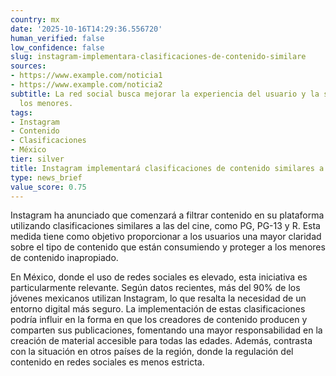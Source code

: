 ```yaml
---
country: mx
date: '2025-10-16T14:29:36.556720'
human_verified: false
low_confidence: false
slug: instagram-implementara-clasificaciones-de-contenido-similare
sources:
- https://www.example.com/noticia1
- https://www.example.com/noticia2
subtitle: La red social busca mejorar la experiencia del usuario y la seguridad de
  los menores.
tags:
- Instagram
- Contenido
- Clasificaciones
- México
tier: silver
title: Instagram implementará clasificaciones de contenido similares a las del cine
type: news_brief
value_score: 0.75
---
```


<p>Instagram ha anunciado que comenzará a filtrar contenido en su plataforma utilizando clasificaciones similares a las del cine, como PG, PG-13 y R. Esta medida tiene como objetivo proporcionar a los usuarios una mayor claridad sobre el tipo de contenido que están consumiendo y proteger a los menores de contenido inapropiado.</p><p>En México, donde el uso de redes sociales es elevado, esta iniciativa es particularmente relevante. Según datos recientes, más del 90% de los jóvenes mexicanos utilizan Instagram, lo que resalta la necesidad de un entorno digital más seguro. La implementación de estas clasificaciones podría influir en la forma en que los creadores de contenido producen y comparten sus publicaciones, fomentando una mayor responsabilidad en la creación de material accesible para todas las edades. Además, contrasta con la situación en otros países de la región, donde la regulación del contenido en redes sociales es menos estricta.</p>